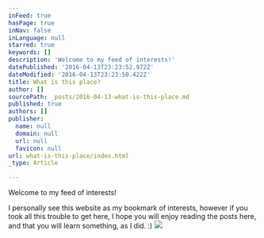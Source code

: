 ```yaml
---
inFeed: true
hasPage: true
inNav: false
inLanguage: null
starred: true
keywords: []
description: 'Welcome to my feed of interests!'
datePublished: '2016-04-13T23:23:52.972Z'
dateModified: '2016-04-13T23:23:50.422Z'
title: What is this place?
author: []
sourcePath: _posts/2016-04-13-what-is-this-place.md
published: true
authors: []
publisher:
  name: null
  domain: null
  url: null
  favicon: null
url: what-is-this-place/index.html
_type: Article

---
```

Welcome to my feed of interests!

I personally see this website as my bookmark of interests, however if you took all this trouble to get here, I hope you will enjoy reading the posts here, and that you will learn something, as I did. :)
![](https://the-grid-user-content.s3-us-west-2.amazonaws.com/3fb8fe0c-5afd-4cf4-9629-04bfff22b85a.jpg)